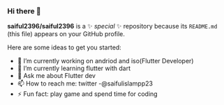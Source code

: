 ### Hi there 👋


**saiful2396/saiful2396** is a ✨ _special_ ✨ repository because its `README.md` (this file) appears on your GitHub profile.

Here are some ideas to get you started:

- 🔭 I’m currently working on andriod and iso(Flutter Developer)
- 🌱 I’m currently learning flutter with dart
- 💬 Ask me about Flutter dev
- 📫 How to reach me: twitter -@saifulislampp23
- ⚡ Fun fact: play game and spend time for coding
